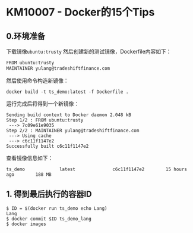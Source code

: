 # KM10007 - Docker的15个Tips

## 0.环境准备

下载镜像`ubuntu:trusty` 然后创建新的测试镜像，Dockerfile内容如下：

```bash
FROM ubuntu:trusty
MAINTAINER yulang@tradeshiftfinance.com
```

然后使用命令构造新镜像：

```
docker build -t ts_demo:latest -f Dockerfile .
```

运行完成后将得到一个新镜像：

```
Sending build context to Docker daemon 2.048 kB
Step 1/2 : FROM ubuntu:trusty
 ---> 7c09e61e9035
Step 2/2 : MAINTAINER yulang@tradeshiftfinance.com
 ---> Using cache
 ---> c6c11f1147e2
Successfully built c6c11f1147e2
```

查看镜像信息如下：

```
ts_demo             latest              c6c11f1147e2        15 hours ago        188 MB
```

## 1. 得到最后执行的容器ID

```
$ ID = $(docker run ts_demo echo Lang)
Lang
$ docker commit $ID ts_demo_lang
$ docker images
```



